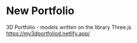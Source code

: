 # New Portfolio

3D Portfolio - models written on the library Three.js
                   https://my3dportfoliod.netlify.app/
